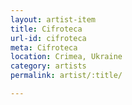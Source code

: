 ```yaml
---
layout: artist-item
title: Cifroteca
url-id: cifroteca
meta: Cifroteca
location: Crimea, Ukraine
category: artists
permalink: artist/:title/

---
```



